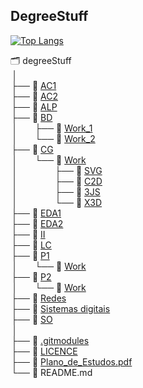 ## DegreeStuff 
[![Top Langs](https://github-readme-stats.vercel.app/api/top-langs/?username=GBarradas&hide=Roff,Tex&langs_count=8&exclude_repo=Gbarradas.github.io,P1-mineweeper,e-comercy,Gbarradas,CG-Work)](https://github.com/anuraghazra/github-readme-stats)  

🗂 degreeStuff  
 &#8239;│  
 &#8202;├── 📂 [AC1](AC1)  
 &#8202;├── 📂 [AC2](AC2)  
 &#8202;├── 📂 [ALP](ALP)  
 &#8202;├── 📂 [BD](BD)  
 &#8239;│&emsp;&emsp;├── 📘 [Work_1](https://github.com/GBarradas/BD_Work_1)  
 &#8239;│&emsp;&emsp;└── 📘 [Work_2](https://github.com/GBarradas/BD_Work_2)  
 &#8202;├── 📂 [CG](CG)  
 &#8239;│&emsp;&emsp;└── 📂 [Work](https://github.com/GBarradas/CG-Work)  
 &#8239;│&emsp;&emsp;&emsp;&emsp;&nbsp;├── 📘 [SVG](https://github.com/GBarradas/CG-Work/tree/main/SVG)   
 &#8239;│&emsp;&emsp;&emsp;&emsp;&nbsp;├── 📘 [C2D](https://github.com/GBarradas/CG-Work/tree/main/C2D)  
 &#8239;│&emsp;&emsp;&emsp;&emsp;&nbsp;├── 📘 [3JS](https://github.com/GBarradas/CG-Work/tree/main/3JS)  
 &#8239;│&emsp;&emsp;&emsp;&emsp;&nbsp;└── 📘 [X3D](https://github.com/GBarradas/CG-Work/tree/main/X3D)  
 &#8202;├── 📂 [EDA1](EDA1)  
 &#8202;├── 📂 [EDA2](EDA2)  
 &#8202;├── 📂 [II](II)  
 &#8202;├── 📂 [LC](LC)  
 &#8202;├── 📂 [P1](P1)  
  &#8239;│&emsp;&emsp;└── 📘 [Work](https://github.com/GBarradas/P1-mineweeper)   
 &#8202;├── 📂 [P2](P2)  
 &#8239;│&emsp;&emsp;└── 📘 [Work](https://github.com/GBarradas/P2-Work)  
 &#8202;├── 📂 [Redes](Redes)  
 &#8202;├── 📂 [Sistemas digitais](Sistemas%20digitais)  
 &#8202;├── 📂 [SO](SO)   
 &#8239;│    
 &#8202;├── 📄 [.gitmodules](.gitmodules)  
 &#8202;├── 🔑 [LICENCE](LICENSE)    
 &#8202;├── 📄 [Plano_de_Estudos.pdf ](Plano_de_Estudos.pdf)  
 &#8202;└── 📄 README.md  



